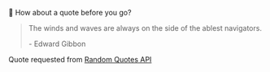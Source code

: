 📣 How about a quote before you go?

> The winds and waves are always on the side of the ablest navigators.
>
> <p>- Edward Gibbon</p>

Quote requested from [Random Quotes API](https://github.com/lukePeavey/quotable)
